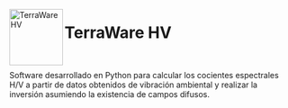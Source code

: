 <img src="https://github.com/sainosmichelle/TerraWare-HV/blob/master/Logos/LogoE.png"
  align="left"
  width="95"
  height="100"
  alt="TerraWare HV">

<h1> TerraWare HV </h1>
<br/>
<p>Software desarrollado en Python para calcular los cocientes espectrales H/V a partir de datos obtenidos de vibración ambiental y realizar la inversión asumiendo la existencia de campos difusos.</p>  
